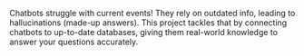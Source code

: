 Chatbots struggle with current events!  They rely on outdated info, leading to hallucinations (made-up answers). This project tackles that by connecting chatbots to up-to-date databases, giving them real-world knowledge to answer your questions accurately.
